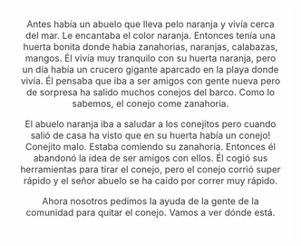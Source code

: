<div style="background-image: url('[files/readMeBg.jpg](https://github.com/vzmdn/rabbitGame/blob/master/files/readMeBG.jpg?raw=true)'); height: 100vh; background-position: center; background-repeat: no-repeat; background-size: cover; display: flex; align-items: center; justify-content: center; text-align: center;">

<div style="color: rgba(0, 0, 0, 0.774); font-size: 16px; padding: 20px; background: rgba(255, 255, 255, 0.8); border-radius: 8px;">
Antes había un abuelo que lleva pelo naranja y vivía cerca del mar. Le encantaba el color naranja. Entonces tenía una huerta bonita donde habia zanahorias, naranjas, calabazas, mangos. Él vivía muy tranquilo con su huerta naranja, pero un día había un crucero gigante aparcado en la playa donde vivía. Él pensaba que iba a ser amigos con gente nueva pero de sorpresa ha salido muchos conejos del barco. Como lo sabemos, el conejo come zanahoria.

El abuelo naranja iba a saludar a los conejitos pero cuando salió de casa ha visto que en su huerta había un conejo! Conejito malo. Estaba comiendo su zanahoria. Entonces él abandonó la idea de ser amigos con ellos. Él cogió sus herramientas para tirar el conejo, pero el conejo corrió super rápido y el señor abuelo se ha caído por correr muy rápido.

Ahora nosotros pedimos la ayuda de la gente de la comunidad para quitar el conejo. Vamos a ver dónde está.
</div>

</div>
